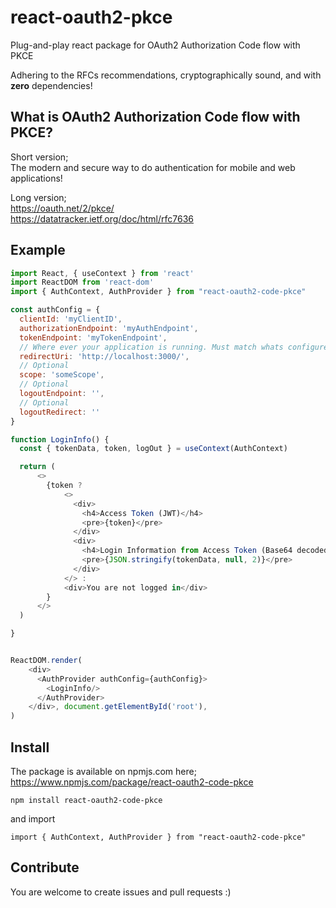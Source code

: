 # react-oauth2-pkce

Plug-and-play react package for OAuth2 Authorization Code flow with PKCE

Adhering to the RFCs recommendations, cryptographically sound, and with __zero__ dependencies!  

## What is OAuth2 Authorization Code flow with PKCE?

Short version;  
The modern and secure way to do authentication for mobile and web applications!

Long version;  
<https://oauth.net/2/pkce/>  
<https://datatracker.ietf.org/doc/html/rfc7636>

## Example

```javascript
import React, { useContext } from 'react'
import ReactDOM from 'react-dom'
import { AuthContext, AuthProvider } from "react-oauth2-code-pkce"

const authConfig = {
  clientId: 'myClientID',
  authorizationEndpoint: 'myAuthEndpoint',
  tokenEndpoint: 'myTokenEndpoint',
  // Where ever your application is running. Must match whats configured in authorization server
  redirectUri: 'http://localhost:3000/',
  // Optional
  scope: 'someScope',
  // Optional
  logoutEndpoint: '',
  // Optional
  logoutRedirect: ''
}

function LoginInfo() {
  const { tokenData, token, logOut } = useContext(AuthContext)

  return (
      <>
        {token ?
            <>
              <div>
                <h4>Access Token (JWT)</h4>
                <pre>{token}</pre>
              </div>
              <div>
                <h4>Login Information from Access Token (Base64 decoded JWT)</h4>
                <pre>{JSON.stringify(tokenData, null, 2)}</pre>
              </div>
            </> :
            <div>You are not logged in</div>
        }
      </>
  )

}


ReactDOM.render(
    <div>
      <AuthProvider authConfig={authConfig}>
        <LoginInfo/>
      </AuthProvider>
    </div>, document.getElementById('root'),
)
```

## Install

The package is available on npmjs.com here; https://www.npmjs.com/package/react-oauth2-code-pkce

```react
npm install react-oauth2-code-pkce
```

and import

```react
import { AuthContext, AuthProvider } from "react-oauth2-code-pkce"
```

## Contribute

You are welcome to create issues and pull requests :)
